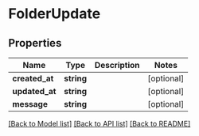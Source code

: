 # FolderUpdate

## Properties
Name | Type | Description | Notes
------------ | ------------- | ------------- | -------------
**created_at** | **string** |  | [optional] 
**updated_at** | **string** |  | [optional] 
**message** | **string** |  | [optional] 

[[Back to Model list]](../README.md#documentation-for-models) [[Back to API list]](../README.md#documentation-for-api-endpoints) [[Back to README]](../README.md)


